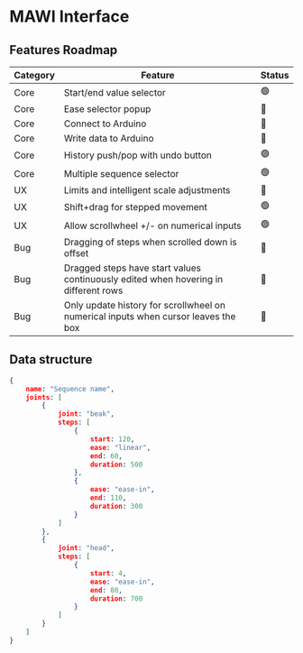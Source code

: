 # MAWI Interface

## Features Roadmap

|Category|Feature|Status|
|---|---|---|
|Core|Start/end value selector|🟢|
|Core|Ease selector popup|🔴|
|Core|Connect to Arduino|🔴|
|Core|Write data to Arduino|🔴|
|Core|History push/pop with undo button|🟢|
|Core|Multiple sequence selector|🟢|
|UX|Limits and intelligent scale adjustments|🔴|
|UX|Shift+drag for stepped movement|🟢|
|UX|Allow scrollwheel +/- on numerical inputs|🟢|
|Bug|Dragging of steps when scrolled down is offset|🔴|
|Bug|Dragged steps have start values continuously edited when hovering in different rows|🔴|
|Bug|Only update history for scrollwheel on numerical inputs when cursor leaves the box|🔴|


## Data structure

```json
{
	name: "Sequence name",
	joints: [
		{
			joint: "beak",
			steps: [
				{
					start: 120,
					ease: "linear",
					end: 60,
					duration: 500
				},
				{
					ease: "ease-in",
					end: 110,
					duration: 300
				}
			]
		},
		{
			joint: "head",
			steps: [
				{
					start: 4,
					ease: "ease-in",
					end: 80,
					duration: 700
				}
			]
		}
	]
}
```
